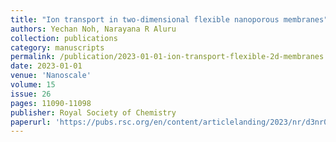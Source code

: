 ```yaml
---
title: "Ion transport in two-dimensional flexible nanoporous membranes"
authors: Yechan Noh, Narayana R Aluru
collection: publications
category: manuscripts
permalink: /publication/2023-01-01-ion-transport-flexible-2d-membranes
date: 2023-01-01
venue: 'Nanoscale'
volume: 15
issue: 26
pages: 11090-11098
publisher: Royal Society of Chemistry
paperurl: 'https://pubs.rsc.org/en/content/articlelanding/2023/nr/d3nr00875d'
---
```

